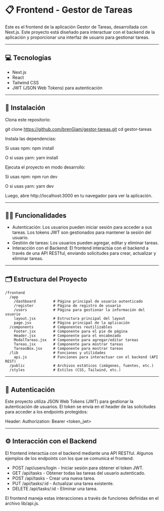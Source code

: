 # 📋 Frontend - Gestor de Tareas

Este es el frontend de la aplicación Gestor de Tareas, desarrollada con Next.js. Este proyecto está diseñado para interactuar con el backend de la aplicación y proporcionar una interfaz de usuario para gestionar tareas.

---

## 💻 Tecnologías
- Next.js
- React
- Tailwind CSS
- JWT (JSON Web Tokens) para autenticación

---

## 🚀 Instalación
Clona este repositorio:

git clone https://github.com/brenGiam/gestor-tareas.git
cd gestor-tareas

Instala las dependencias:

Si usas npm:
npm install

O si usas yarn:
yarn install

Ejecuta el proyecto en modo desarrollo:

Si usas npm:
npm run dev

O si usas yarn:
yarn dev

Luego, abre http://localhost:3000 en tu navegador para ver la aplicación.

---

## 🧑‍💻 Funcionalidades
- Autenticación: Los usuarios pueden iniciar sesión para acceder a sus tareas. Los tokens JWT son gestionados para mantener la sesión del usuario.
- Gestión de tareas: Los usuarios pueden agregar, editar y eliminar tareas.
- Interacción con el Backend: El frontend interactúa con el backend a través de una API RESTful, enviando solicitudes para crear, actualizar y eliminar tareas.

---

## 🗂️ Estructura del Proyecto
```
/frontend
  /app
    /dashboard        # Página principal de usuario autenticado
    /register         # Página de registro de usuario
    /users            # Página para gestionar la información del usuario
    layout.jsx        # Estructura principal del layout
    page.jsx          # Página principal de la aplicación
  /components         # Componentes reutilizables
    Footer.jsx        # Componente para el pie de página
    Header.jsx        # Componente para el encabezado
    ModalTareas.jsx   # Componente para agregar/editar tareas
    Tareas.jsx        # Componente para mostrar tareas
    TareasBox.jsx     # Componente para mostrar tareas
  /lib                # Funciones y utilidades
    api.js            # Funciones para interactuar con el backend (API REST)
  /public             # Archivos estáticos (imágenes, fuentes, etc.)
  /styles             # Estilos (CSS, Tailwind, etc.)
  ```

---

## 🧪 Autenticación
Este proyecto utiliza JSON Web Tokens (JWT) para gestionar la autenticación de usuarios. El token se envía en el header de las solicitudes para acceder a los endpoints protegidos:

Header:
Authorization: Bearer <token_jwt>

---

## ⚙️ Interacción con el Backend
El frontend interactúa con el backend mediante una API RESTful. Algunos ejemplos de los endpoints con los que se comunica el frontend:

- POST /api/users/login - Iniciar sesión para obtener el token JWT.
- GET /api/tasks - Obtener todas las tareas del usuario autenticado.
- POST /api/tasks - Crear una nueva tarea.
- PUT /api/tasks/:id - Actualizar una tarea existente.
- DELETE /api/tasks/:id - Eliminar una tarea.

El frontend maneja estas interacciones a través de funciones definidas en el archivo lib/api.js.
     
